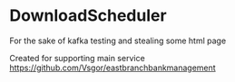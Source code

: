 # DownloadScheduler
For the sake of kafka testing and stealing some html page

Created for supporting main service
https://github.com/Vsgor/eastbranchbankmanagement
